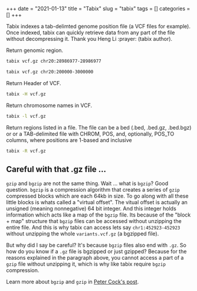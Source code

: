 +++ 
date = "2021-01-13"
title = "Tabix"
slug = "tabix"
tags = []
categories = []
+++

Tabix indexes a tab-delimted genome position file (a VCF files for example). Once indexed, tabix can quickly retrieve data from any part of the file without decompressing it. Thank you Heng Li :prayer: (tabix author).




Return genomic region.
```sh
tabix vcf.gz chr20:28986977-28986977

tabix vcf.gz chr20:200000-3000000
```

Return Header of VCF.
```sh
tabix -H vcf.gz
```

Return chromosome names in VCF.
```sh
tabix -l vcf.gz
```

Return regions listed in a file. The file can be a bed (.bed, .bed.gz, .bed.bgz) or or a TAB-delimited file with CHROM, POS, and, optionally, POS_TO columns, where positions are 1-based and inclusive
```sh
tabix -R vcf.gz
```


## Careful with that .gz file ...

`gzip` and `bgzip` are not the same thing. Wait ... what is `bgzip`? Good question. `bgzip` is a compression algorithm that creates a series of `gzip` compressed blocks which are each 64kb in size. To go along with all these little blocks is whats called a "virtual offset". The vitual offset is actually an unsigned (meaning nonnegative) 64 bit integer. And this integer holds information which acts like a map of the `bgzip` file. Its because of the "block + map" structure that `bgzip` files can be accessed without unzipping the entire file. And this is why tabix can access lets say `chr1:452923-452923` without unzipping the whole `variants.vcf.gz` (a bgzipped file).

But why did I say be careful? It's because `bgzip` files also end with `.gz`. So how do you know if a `.gz` file is bgzipped or just gzipped? Because for the reasons explained in the paragraph above, you cannot access a part of a `gzip` file without unzipping it, which is why like tabix require `bgzip` compression.

Learn more about `bgzip` and `gzip` in [Peter Cock's post](https://blastedbio.blogspot.com/2011/11/bgzf-blocked-bigger-better-gzip.html).
